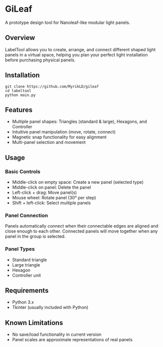 #  GiLeaf
A prototype design tool for Nanoleaf-like modular light panels.

## Overview
LabelTool allows you to create, arrange, and connect different shaped light panels in a virtual space, helping you plan your perfect light installation before purchasing physical panels.

## Installation
```
git clone https://github.com/MyrikLD/gileaf
cd labeltool
python main.py
```

## Features

- Multiple panel shapes: Triangles (standard & large), Hexagons, and Controller
- Intuitive panel manipulation (move, rotate, connect)
- Magnetic snap functionality for easy alignment
- Multi-panel selection and movement

## Usage
### Basic Controls

- Middle-click on empty space: Create a new panel (selected type)
- Middle-click on panel: Delete the panel
- Left-click + drag: Move panel(s)
- Mouse wheel: Rotate panel (30° per step)
- Shift + left-click: Select multiple panels

### Panel Connection
Panels automatically connect when their connectable edges are aligned and close enough to each other. Connected panels will move together when any panel in the group is selected.

### Panel Types

- Standard triangle
- Large triangle
- Hexagon
- Controller unit

## Requirements

- Python 3.x
- Tkinter (usually included with Python)

## Known Limitations

- No save/load functionality in current version
- Panel scales are approximate representations of real panels
